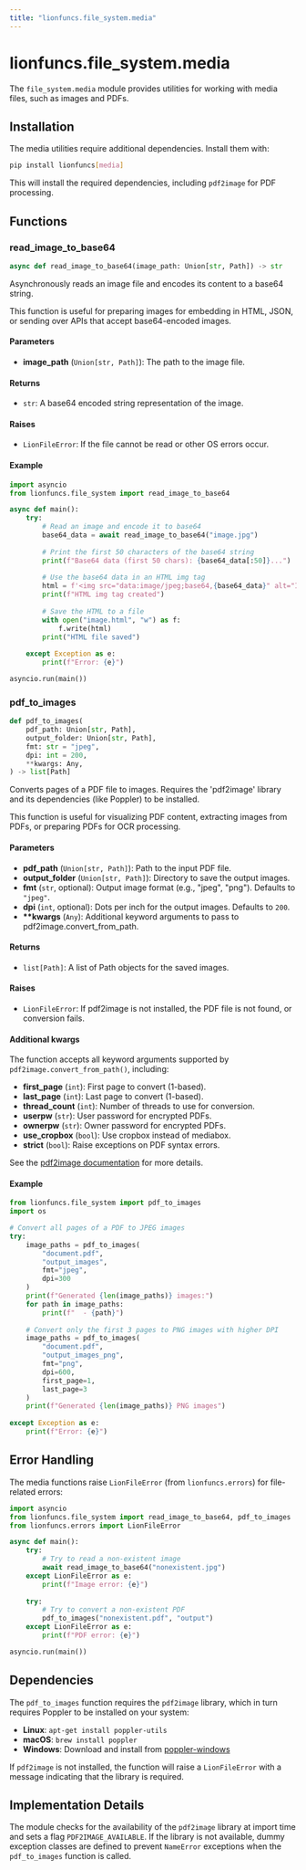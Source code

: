 ```yaml
---
title: "lionfuncs.file_system.media"
---
```


# lionfuncs.file_system.media

The `file_system.media` module provides utilities for working with media files, such as images and PDFs.

## Installation

The media utilities require additional dependencies. Install them with:

```bash
pip install lionfuncs[media]
```

This will install the required dependencies, including `pdf2image` for PDF processing.

## Functions

### read_image_to_base64

```python
async def read_image_to_base64(image_path: Union[str, Path]) -> str
```

Asynchronously reads an image file and encodes its content to a base64 string.

This function is useful for preparing images for embedding in HTML, JSON, or sending over APIs that accept base64-encoded images.

#### Parameters

- **image_path** (`Union[str, Path]`): The path to the image file.

#### Returns

- `str`: A base64 encoded string representation of the image.

#### Raises

- `LionFileError`: If the file cannot be read or other OS errors occur.

#### Example

```python
import asyncio
from lionfuncs.file_system import read_image_to_base64

async def main():
    try:
        # Read an image and encode it to base64
        base64_data = await read_image_to_base64("image.jpg")
        
        # Print the first 50 characters of the base64 string
        print(f"Base64 data (first 50 chars): {base64_data[:50]}...")
        
        # Use the base64 data in an HTML img tag
        html = f'<img src="data:image/jpeg;base64,{base64_data}" alt="Image" />'
        print(f"HTML img tag created")
        
        # Save the HTML to a file
        with open("image.html", "w") as f:
            f.write(html)
        print("HTML file saved")
        
    except Exception as e:
        print(f"Error: {e}")

asyncio.run(main())
```

### pdf_to_images

```python
def pdf_to_images(
    pdf_path: Union[str, Path],
    output_folder: Union[str, Path],
    fmt: str = "jpeg",
    dpi: int = 200,
    **kwargs: Any,
) -> list[Path]
```

Converts pages of a PDF file to images. Requires the 'pdf2image' library and its dependencies (like Poppler) to be installed.

This function is useful for visualizing PDF content, extracting images from PDFs, or preparing PDFs for OCR processing.

#### Parameters

- **pdf_path** (`Union[str, Path]`): Path to the input PDF file.
- **output_folder** (`Union[str, Path]`): Directory to save the output images.
- **fmt** (`str`, optional): Output image format (e.g., "jpeg", "png"). Defaults to `"jpeg"`.
- **dpi** (`int`, optional): Dots per inch for the output images. Defaults to `200`.
- **\*\*kwargs** (`Any`): Additional keyword arguments to pass to pdf2image.convert_from_path.

#### Returns

- `list[Path]`: A list of Path objects for the saved images.

#### Raises

- `LionFileError`: If pdf2image is not installed, the PDF file is not found, or conversion fails.

#### Additional kwargs

The function accepts all keyword arguments supported by `pdf2image.convert_from_path()`, including:

- **first_page** (`int`): First page to convert (1-based).
- **last_page** (`int`): Last page to convert (1-based).
- **thread_count** (`int`): Number of threads to use for conversion.
- **userpw** (`str`): User password for encrypted PDFs.
- **ownerpw** (`str`): Owner password for encrypted PDFs.
- **use_cropbox** (`bool`): Use cropbox instead of mediabox.
- **strict** (`bool`): Raise exceptions on PDF syntax errors.

See the [pdf2image documentation](https://github.com/Belval/pdf2image) for more details.

#### Example

```python
from lionfuncs.file_system import pdf_to_images
import os

# Convert all pages of a PDF to JPEG images
try:
    image_paths = pdf_to_images(
        "document.pdf",
        "output_images",
        fmt="jpeg",
        dpi=300
    )
    print(f"Generated {len(image_paths)} images:")
    for path in image_paths:
        print(f"  - {path}")
        
    # Convert only the first 3 pages to PNG images with higher DPI
    image_paths = pdf_to_images(
        "document.pdf",
        "output_images_png",
        fmt="png",
        dpi=600,
        first_page=1,
        last_page=3
    )
    print(f"Generated {len(image_paths)} PNG images")
    
except Exception as e:
    print(f"Error: {e}")
```

## Error Handling

The media functions raise `LionFileError` (from `lionfuncs.errors`) for file-related errors:

```python
import asyncio
from lionfuncs.file_system import read_image_to_base64, pdf_to_images
from lionfuncs.errors import LionFileError

async def main():
    try:
        # Try to read a non-existent image
        await read_image_to_base64("nonexistent.jpg")
    except LionFileError as e:
        print(f"Image error: {e}")
        
    try:
        # Try to convert a non-existent PDF
        pdf_to_images("nonexistent.pdf", "output")
    except LionFileError as e:
        print(f"PDF error: {e}")

asyncio.run(main())
```

## Dependencies

The `pdf_to_images` function requires the `pdf2image` library, which in turn requires Poppler to be installed on your system:

- **Linux**: `apt-get install poppler-utils`
- **macOS**: `brew install poppler`
- **Windows**: Download and install from [poppler-windows](https://github.com/oschwartz10612/poppler-windows)

If `pdf2image` is not installed, the function will raise a `LionFileError` with a message indicating that the library is required.

## Implementation Details

The module checks for the availability of the `pdf2image` library at import time and sets a flag `PDF2IMAGE_AVAILABLE`. If the library is not available, dummy exception classes are defined to prevent `NameError` exceptions when the `pdf_to_images` function is called.